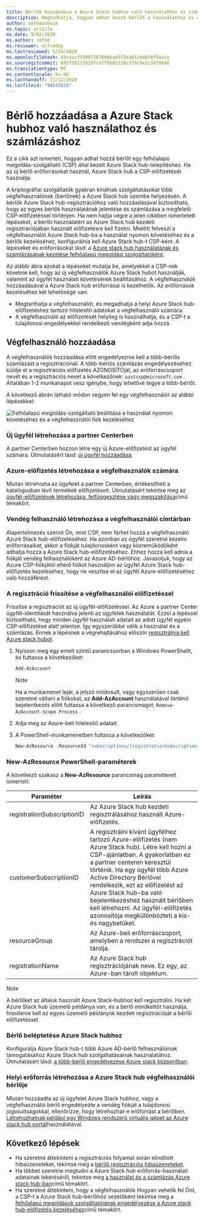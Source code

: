 ```yaml
---
title: Bérlők hozzáadása a Azure Stack hubhoz való használathoz és számlázáshoz
description: Megtudhatja, hogyan adhat hozzá bérlőt a használathoz és a számlázáshoz Azure Stack hub-ra.
author: sethmanheim
ms.topic: article
ms.date: 9/02/2020
ms.author: sethm
ms.reviewer: alfredop
ms.lastreviewed: 5/28/2020
ms.openlocfilehash: 43ceccf55807367606bae5f3aa8fcdebf6f9aace
ms.sourcegitcommit: 695f56237826fce7f5b81319c379c9e2c38f0b88
ms.translationtype: MT
ms.contentlocale: hu-HU
ms.lasthandoff: 11/12/2020
ms.locfileid: "94543816"
---
```

# <a name="add-tenant-for-usage-and-billing-to-azure-stack-hub"></a>Bérlő hozzáadása a Azure Stack hubhoz való használathoz és számlázáshoz

Ez a cikk azt ismerteti, hogyan adhat hozzá bérlőt egy felhőalapú megoldás-szolgáltató (CSP) által kezelt Azure Stack hub-telepítéshez. Ha az új bérlő erőforrásokat használ, Azure Stack hub a CSP-előfizetését használja.

A kriptográfiai szolgáltatók gyakran kínálnak szolgáltatásokat több végfelhasználónak (bérlőnek) a Azure Stack hub üzembe helyezésén. A bérlők Azure Stack hub-regisztrációhoz való hozzáadásával biztosítható, hogy az egyes bérlők használatának jelentése és számlázása a megfelelő CSP-előfizetéssel történjen. Ha nem hajtja végre a jelen cikkben ismertetett lépéseket, a bérlői használatért az Azure Stack hub kezdeti regisztrációjában használt előfizetésre kell fizetni. Mielőtt felveszi a végfelhasználót Azure Stack hub-ba a használat nyomon követéséhez és a bérlők kezeléséhez, konfigurálnia kell Azure Stack hub-t CSP-ként. A lépéseket és erőforrásokat lásd: a [Azure stack hub használatának és számlázásának kezelése felhőalapú megoldási szolgáltatóként](azure-stack-add-manage-billing-as-a-csp.md).

Az alábbi ábra azokat a lépéseket mutatja be, amelyekkel a CSP-nek követnie kell, hogy az új végfelhasználók Azure Stack hubot használják, valamint az ügyfél használati követésének beállításához. A végfelhasználók hozzáadásával a Azure Stack hub erőforrásai is kezelhetők. Az erőforrások kezeléséhez két lehetősége van:

- Megtarthatja a végfelhasználót, és megadhatja a helyi Azure Stack hub-előfizetéshez tartozó hitelesítő adatokat a végfelhasználó számára.  
- A végfelhasználó az előfizetését helyileg is használhatja, és a CSP-t a tulajdonosi engedélyekkel rendelkező vendégként adja hozzá.

## <a name="add-an-end-customer"></a>Végfelhasználó hozzáadása

A végfelhasználók hozzáadása előtt engedélyeznie kell a több-bérlős számlázást a regisztrációnál. A több-bérlős számlázás engedélyezéséhez küldje el a regisztrációs előfizetés AZONOSÍTÓját, az erőforráscsoport nevét és a regisztrációs nevet a következőnek: `azstcsp@microsoft.com` . Általában 1-2 munkanapot vesz igénybe, hogy lehetővé tegye a több-bérlőt.

A következő ábrán látható módon vegyen fel egy végfelhasználót az alábbi lépésekkel:

![Felhőalapú megoldás-szolgáltató beállítása a használat nyomon követéséhez és a végfelhasználói fiók kezeléséhez](media/azure-stack-csp-enable-billing-usage-tracking/process-csp-enable-billing.png)

### <a name="create-a-new-customer-in-partner-center"></a>Új ügyfél létrehozása a partner Centerben

A partner Centerben hozzon létre egy új Azure-előfizetést az ügyfél számára. Útmutatásért lásd: [új ügyfél hozzáadása](/partner-center/add-a-new-customer).

### <a name="create-an-azure-subscription-for-the-end-customer"></a>Azure-előfizetés létrehozása a végfelhasználók számára

Miután létrehozta az ügyfelet a partner Centerben, értékesítheti a katalógusban lévő termékek előfizetéseit. Útmutatásért tekintse meg az [ügyfél-előfizetések létrehozása, felfüggesztése vagy megszakítása](/partner-center/create-a-new-subscription)című témakört.

### <a name="create-a-guest-user-in-the-end-customer-directory"></a>Vendég felhasználó létrehozása a végfelhasználói címtárban

Alapértelmezés szerint Ön, mint CSP, nem férhet hozzá a végfelhasználó Azure Stack hub-előfizetéséhez. Ha azonban az ügyfél szeretné kezelni erőforrásaikat, akkor a fiókját tulajdonosként vagy közreműködőként adhatja hozzá a Azure Stack hub-előfizetéséhez. Ehhez hozzá kell adnia a fiókját vendég felhasználóként az Azure AD-bérlőhöz. Javasoljuk, hogy az Azure CSP-fiókjától eltérő fiókot használjon az ügyfél Azure Stack hub-előfizetés kezeléséhez, hogy ne veszítse el az ügyfél Azure-előfizetéséhez való hozzáférést.

### <a name="update-the-registration-with-the-end-customer-subscription"></a>A regisztráció frissítése a végfelhasználói előfizetéssel

Frissítse a regisztrációt az új ügyfél-előfizetéssel. Az Azure a partner Center ügyfél-identitását használva jelenti az ügyfelek használatát. Ezzel a lépéssel biztosítható, hogy minden ügyfél használati adatait az adott ügyfél egyéni CSP-előfizetése alatt jelentse. Így egyszerűbbé válik a használat és a számlázás. Ennek a lépésnek a végrehajtásához először [regisztrálnia kell Azure stack hubot](azure-stack-registration.md).

1. Nyisson meg egy emelt szintű parancssorban a Windows PowerShellt, és futtassa a következőket:  

   ```powershell
   Add-AzAccount
   ```

   >[!NOTE]
   > Ha a munkamenet lejár, a jelszó módosult, vagy egyszerűen csak szeretné váltani a fiókokat, az **Add-AzAccount** használatával történő bejelentkezés előtt futtassa a következő parancsmagot: `Remove-AzAccount-Scope Process` .

2. Adja meg az Azure-beli hitelesítő adatait.
3. A PowerShell-munkamenetben futtassa a következőket:

   ```powershell
   New-AzResource -ResourceId "subscriptions/{registrationSubscriptionId}/resourceGroups/{resourceGroup}/providers/Microsoft.AzureStack/registrations/{registrationName}/customerSubscriptions/{customerSubscriptionId}" -ApiVersion 2017-06-01
   ```

### <a name="new-azresource-powershell-parameters"></a>New-AzResource PowerShell-paraméterek

A következő szakasz a **New-AzResource** parancsmag paramétereit ismerteti:

| Paraméter | Leírás |
| --- | --- |
|registrationSubscriptionID | Az Azure Stack hub kezdeti regisztrálásához használt Azure-előfizetés.|
| customerSubscriptionID | A regisztrálni kívánt ügyfélhez tartozó Azure-előfizetés (nem Azure Stack hub). Létre kell hozni a CSP-ajánlatban. A gyakorlatban ez a partner centeren keresztül történik. Ha egy ügyfél több Azure Active Directory Bérlővel rendelkezik, ezt az előfizetést az Azure Stack hub-ba való bejelentkezéshez használt bérlőben kell létrehozni. Az ügyfél-előfizetés azonosítója megkülönbözteti a kis-és nagybetűket. |
| resourceGroup | Az Azure-beli erőforráscsoport, amelyben a rendszer a regisztrációt tárolja. |
| registrationName | Az Azure Stack hub regisztrációjának neve. Ez egy, az Azure-ban tárolt objektum.

> [!NOTE]  
> A bérlőket az általuk használt Azure Stack-hubhoz kell regisztrálni. Ha két Azure Stack hub üzemelő példánya van, és a bérlő mindkettőt használja, frissítenie kell az egyes üzemelő példányok kezdeti regisztrációját a bérlői előfizetéssel.

### <a name="onboard-tenant-to-azure-stack-hub"></a>Bérlő beléptetése Azure Stack hubhoz

Konfigurálja Azure Stack hub-t több Azure AD-bérlő felhasználóinak támogatásához Azure Stack hub szolgáltatásainak használatához. Útmutatásért lásd: [a több-bérlő engedélyezése Azure stack központban](azure-stack-enable-multitenancy.md).

### <a name="create-a-local-resource-in-the-end-customer-tenant-in-azure-stack-hub"></a>Helyi erőforrás létrehozása a Azure Stack hub végfelhasználói bérlője

Miután hozzáadta az új ügyfelet Azure Stack hubhoz, vagy a végfelhasználói bérlő engedélyezte a vendég fiókját a tulajdonosi jogosultságokkal, ellenőrizze, hogy létrehozhat-e erőforrást a bérlőben. [Létrehozhatnak például egy Windows rendszerű virtuális gépet az Azure stack hub portál](../user/azure-stack-quick-windows-portal.md)használatával.

## <a name="next-steps"></a>Következő lépések

- Ha szeretné áttekinteni a regisztrációs folyamat során elindított hibaüzeneteket, tekintse meg a [bérlői regisztrációs hibaüzeneteket](azure-stack-registration-errors.md).
- Ha többet szeretne megtudni a Azure Stack hub erőforrás-használati adatainak lekéréséről, tekintse meg [a használat és a számlázás Azure stack hub-ban](azure-stack-billing-and-chargeback.md)című témakört.
- Ha szeretné áttekinteni, hogy a végfelhasználók Hogyan vehetik fel Önt, a CSP-t a Azure Stack hub-bérlőhöz vezetőként tekintse meg a [felhőalapú megoldások szolgáltatójának engedélyezése a Azure stack hub-előfizetés kezeléséhez](../user/azure-stack-csp-enable-billing-usage-tracking.md)című témakört.
